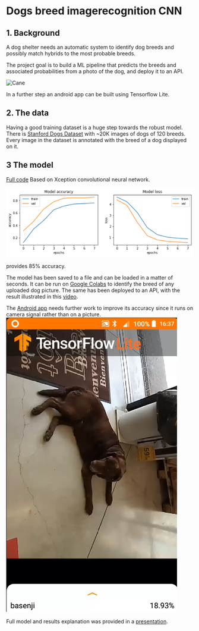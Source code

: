 # Dogs breed imagerecognition CNN 

## 1. Background

A dog shelter needs an automatic system to identify dog breeds and possibly match hybrids to the most probable breeds.

The project goal is to build a ML pipeline that predicts the breeds and associated probabilities from a photo of the dog, and deploy it to an API.

<img width="250" alt="Cane" src="https://github.com/opsabarsec/dogs_breed_imagerecognition/blob/master/predicted.png">

In a further step an android app can be built using Tensorflow Lite.

## 2. The data

Having a good training dataset is a huge step towards the robust model. There is [Stanford Dogs Dataset](https://www.kaggle.com/jessicali9530/stanford-dogs-dataset) with ~20K images of dogs of 120 breeds. Every image in the dataset is annotated with the breed of a dog displayed on it. 

## 3 The model
[Full code](https://github.com/opsabarsec/Dog-pictures-classification-by-Deep-Learning/blob/master/notebooks/Stanford_dogs_classifier_part2.ipynb)
Based on Xception convolutional neural network. 

![training](CNNtraining.png)

provides 85% accuracy. 

The model has been saved to a file and can be loaded in a matter of seconds.
It can be run on [Google Colabs](https://colab.research.google.com/drive/1kcAFOSreOd_68WF5gdvoQOceld7cAwrX) to identify the breed of any uploaded dog picture. 
The same has been deployed to an API, with the result illustrated in this [video](https://www.youtube.com/watch?v=1YKuf0ddEGE). 


The [Android app](https://youtu.be/BlDMGTFu-hM) needs further work to improve its accuracy since it runs on camera signal rather than on a picture.
![dognet](dognet.png)

Full model and results explanation was provided in a [presentation](https://github.com/opsabarsec/Dog-pictures-classification-by-Deep-Learning/blob/master/documentation/presentation/P6_presentation.pdf).



